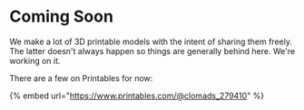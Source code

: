 # Coming Soon

We make a lot of 3D printable models with the intent of sharing them freely. The latter doesn't always happen so things are generally behind here. We're working on it.



There are a few on Printables for now:

{% embed url="https://www.printables.com/@clomads_279410" %}

